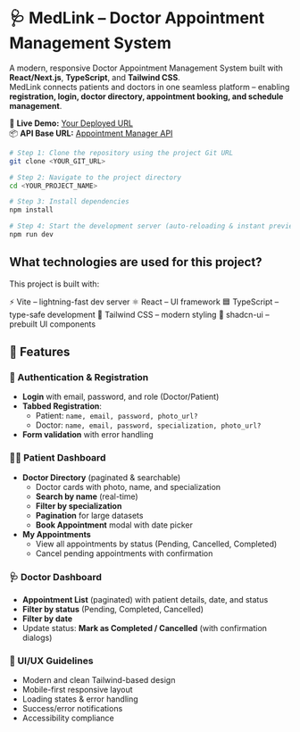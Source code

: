 # 🩺 MedLink – Doctor Appointment Management System

A modern, responsive Doctor Appointment Management System built with **React/Next.js**, **TypeScript**, and **Tailwind CSS**.  
MedLink connects patients and doctors in one seamless platform – enabling **registration, login, doctor directory, appointment booking, and schedule management**.  

🚀 **Live Demo:** [Your Deployed URL](https://your-deployment-url.com)  
📦 **API Base URL:** [Appointment Manager API](https://appointment-manager-node.onrender.com/api/v1)  


```sh
# Step 1: Clone the repository using the project Git URL
git clone <YOUR_GIT_URL>

# Step 2: Navigate to the project directory
cd <YOUR_PROJECT_NAME>

# Step 3: Install dependencies
npm install

# Step 4: Start the development server (auto-reloading & instant preview)
npm run dev
```

## What technologies are used for this project?

This project is built with:

⚡ Vite – lightning-fast dev server
⚛️ React – UI framework
🟦 TypeScript – type-safe development
🎨 Tailwind CSS – modern styling
🧩 shadcn-ui – prebuilt UI components

## 📌 Features

### 👤 Authentication & Registration
- **Login** with email, password, and role (Doctor/Patient)  
- **Tabbed Registration**:  
  - Patient: `name, email, password, photo_url?`  
  - Doctor: `name, email, password, specialization, photo_url?`  
- **Form validation** with error handling  

### 🧑‍⚕️ Patient Dashboard
- **Doctor Directory** (paginated & searchable)  
  - Doctor cards with photo, name, and specialization  
  - **Search by name** (real-time)  
  - **Filter by specialization**  
  - **Pagination** for large datasets  
  - **Book Appointment** modal with date picker  
- **My Appointments**  
  - View all appointments by status (Pending, Cancelled, Completed)  
  - Cancel pending appointments with confirmation  

### 🩺 Doctor Dashboard
- **Appointment List** (paginated) with patient details, date, and status  
- **Filter by status** (Pending, Completed, Cancelled)  
- **Filter by date**  
- Update status: **Mark as Completed / Cancelled** (with confirmation dialogs)  


### 🎨 UI/UX Guidelines

- Modern and clean Tailwind-based design
- Mobile-first responsive layout
- Loading states & error handling
- Success/error notifications
- Accessibility compliance